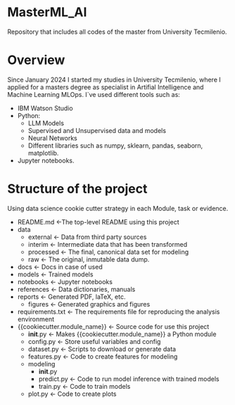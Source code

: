 # MasterML_AI
Repository that includes all codes of the master from University Tecmilenio.

# Overview

Since January 2024 I started my studies in University Tecmilenio, where I applied for a masters degree as specialist in Artifial Intelligence and Machine Learning MLOps.
I`ve used different tools such as:

- IBM Watson Studio
- Python:
  - LLM Models
  - Supervised and Unsupervised data and models
  - Neural Networks
  - Different libraries such as numpy, sklearn, pandas, seaborn, matplotlib.
- Jupyter notebooks.

# Structure of the project

Using data science cookie cutter strategy in each Module, task or evidence.

- README.md                     <-The top-level README using this project
- data                          
  - external                    <- Data from third party sources
  - interim                     <- Intermediate data that has been transformed
  - processed                   <- The final, canonical data set for modeling
  - raw                         <- The original, inmutable data dump.
- docs                          <- Docs in case of used
- models                        <- Trained models
- notebooks                     <- Jupyter notebooks
- references                    <- Data dictionaries, manuals
- reports                       <- Generated PDF, laTeX, etc.
  - figures                     <- Generated graphics and figures
- requirements.txt              <- The requirements file for reproducing the analysis environment
- {{cookiecutter.module_name}}  <- Source code for use this project
  - __init__.py                 <- Makes {{cookiecutter.module_name}} a Python module
  - config.py                   <- Store useful variables and config
  - dataset.py                  <- Scripts to download or generate data
  - features.py                 <- Code to create features for modeling
  - modeling                    
    - __init__.py               
    - predict.py                <- Code to run model inference with trained models
    - train.py                  <- Code to train models
  - plot.py                     <- Code to create plots
